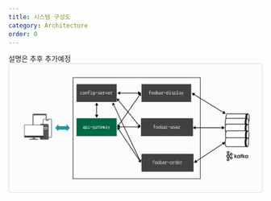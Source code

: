 ```yaml
---
title: 시스템 구성도
category: Architecture
order: 0
---
```


설명은 추후 추가예정
<img src="https://raw.githubusercontent.com/chagchagchag/eda-based-spring-cloud-doc/main/assets/img/arch/SPRING-CLOUD-DESIGN.png"/>



